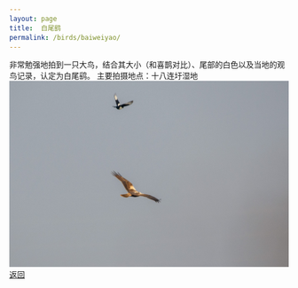 ```yaml
---
layout: page
title: 	白尾鹞
permalink: /birds/baiweiyao/
---
```

非常勉强地拍到一只大鸟，结合其大小（和喜鹊对比）、尾部的白色以及当地的观鸟记录，认定为白尾鹞。
主要拍摄地点：十八连圩湿地
![](../picture/白尾鹞/DSC_1325.jpg)
[返回](../../)
